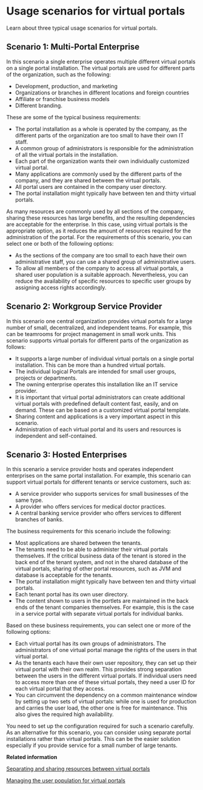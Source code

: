# Usage scenarios for virtual portals

Learn about three typical usage scenarios for virtual portals.

## Scenario 1: Multi-Portal Enterprise

In this scenario a single enterprise operates multiple different virtual portals on a single portal installation. The virtual portals are used for different parts of the organization, such as the following:

-   Development, production, and marketing
-   Organizations or branches in different locations and foreign countries
-   Affiliate or franchise business models
-   Different branding.

These are some of the typical business requirements:

-   The portal installation as a whole is operated by the company, as the different parts of the organization are too small to have their own IT staff.
-   A common group of administrators is responsible for the administration of all the virtual portals in the installation.
-   Each part of the organization wants their own individually customized virtual portal.
-   Many applications are commonly used by the different parts of the company, and they are shared between the virtual portals.
-   All portal users are contained in the company user directory.
-   The portal installation might typically have between ten and thirty virtual portals.

As many resources are commonly used by all sections of the company, sharing these resources has large benefits, and the resulting dependencies are acceptable for the enterprise. In this case, using virtual portals is the appropriate option, as it reduces the amount of resources required for the administration of the portal. For the requirements of this scenario, you can select one or both of the following options:

-   As the sections of the company are too small to each have their own administrative staff, you can use a shared group of administrative users.
-   To allow all members of the company to access all virtual portals, a shared user population is a suitable approach. Nevertheless, you can reduce the availability of specific resources to specific user groups by assigning access rights accordingly.

## Scenario 2: Workgroup Service Provider

In this scenario one central organization provides virtual portals for a large number of small, decentralized, and independent teams. For example, this can be teamrooms for project management in small work units. This scenario supports virtual portals for different parts of the organization as follows:

-   It supports a large number of individual virtual portals on a single portal installation. This can be more than a hundred virtual portals.
-   The individual logical Portals are intended for small user groups, projects or departments.
-   The owning enterprise operates this installation like an IT service provider.
-   It is important that virtual portal administrators can create additional virtual portals with predefined default content fast, easily, and on demand. These can be based on a customized virtual portal template.
-   Sharing content and applications is a very important aspect in this scenario.
-   Administration of each virtual portal and its users and resources is independent and self-contained.

## Scenario 3: Hosted Enterprises

In this scenario a service provider hosts and operates independent enterprises on the same portal installation. For example, this scenario can support virtual portals for different tenants or service customers, such as:

-   A service provider who supports services for small businesses of the same type.
-   A provider who offers services for medical doctor practices.
-   A central banking service provider who offers services to different branches of banks.

The business requirements for this scenario include the following:

-   Most applications are shared between the tenants.
-   The tenants need to be able to administer their virtual portals themselves. If the critical business data of the tenant is stored in the back end of the tenant system, and not in the shared database of the virtual portals, sharing of other portal resources, such as JVM and database is acceptable for the tenants.
-   The portal installation might typically have between ten and thirty virtual portals.
-   Each tenant portal has its own user directory.
-   The content shown to users in the portlets are maintained in the back ends of the tenant companies themselves. For example, this is the case in a service portal with separate virtual portals for individual banks.

Based on these business requirements, you can select one or more of the following options:

-   Each virtual portal has its own groups of administrators. The administrators of one virtual portal manage the rights of the users in that virtual portal.
-   As the tenants each have their own user repository, they can set up their virtual portal with their own realm. This provides strong separation between the users in the different virtual portals. If individual users need to access more than one of these virtual portals, they need a user ID for each virtual portal that they access.
-   You can circumvent the dependency on a common maintenance window by setting up two sets of virtual portals: while one is used for production and carries the user load, the other one is free for maintenance. This also gives the required high availability.

You need to set up the configuration required for such a scenario carefully. As an alternative for this scenario, you can consider using separate portal installations rather than virtual portals. This can be the easier solution especially if you provide service for a small number of large tenants.


**Related information**  


[Separating and sharing resources between virtual portals](../admin-system/advppln_scope.md)

[Managing the user population for virtual portals](../admin-system/advppln_mgupop.md)

